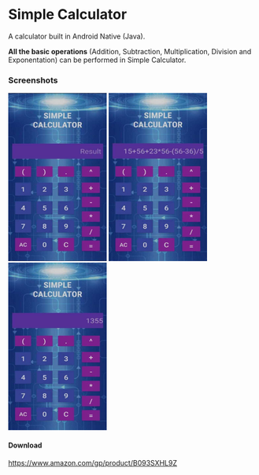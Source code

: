 # Simple Calculator
A calculator built in Android Native (Java).

__All the basic operations__ (Addition, Subtraction, Multiplication, Division and Exponentation) can be performed in Simple Calculator.

### Screenshots
<img src="screenshots/1.jpg" width="200"> <img src="screenshots/2.jpg" width="200"> <img src="screenshots/3.jpg" width="200"> 

#### Download
https://www.amazon.com/gp/product/B093SXHL9Z
